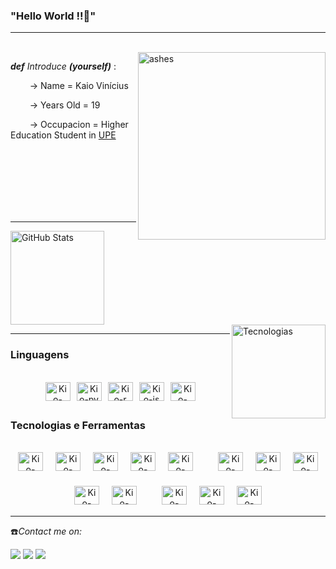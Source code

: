 ### "Hello World !!👺"

<hr>

<br>

<picture>
  <img align="right" width="300" heigth="250" src="https://github.com/ok-kioo/ok-kioo/assets/140987677/d4408016-184c-4f00-a4af-32c3735b56d1" alt="ashes">
</picture>

***def*** *Introduce* ***(yourself)*** :

⠀⠀⠀→ Name = Kaio Vinícius

⠀⠀⠀→ Years Old = 19

⠀⠀⠀→ Occupacion = Higher Education Student in [UPE](https://www.upe.br)

<br><br><br><br><br><br>

<hr>

<picture>
  <source
    srcset="https://github-readme-stats.vercel.app/api?username=ok-kioo&show_icons=true&theme=radical"
    media="(prefers-color-scheme: dark)"
  />
  <source
    srcset="https://github-readme-stats.vercel.app/api?username=ok-kioo&show_icons=true"
    media="(prefers-color-scheme: light), (prefers-color-scheme: no-preference)"
  />
  <img 
    alt="GitHub Stats" 
    src="https://github-readme-stats.vercel.app/api?username=ok-kioo&show_icons=true"
    height="150" 
  />
</picture>

<picture>
  <source
    srcset="https://github-readme-stats.vercel.app/api/top-langs/?username=ok-kioo&theme=radical&layout=compact&custom_title=Tecnologias&langs_count=9"
    media="(prefers-color-scheme: dark)"
  />
  <source
    srcset="https://github-readme-stats.vercel.app/api/top-langs/?username=ok-kioo&theme=radical&layout=compact&custom_title=Tecnologias&langs_count=9"
    media="(prefers-color-scheme: light), (prefers-color-scheme: no-preference)"
  />
  <img 
    alt="Tecnologias"
    align="right"
    height="150" 
    src="https://github-readme-stats.vercel.app/api/top-langs/?username=ok-kioo&theme=radical&layout=compact&custom_title=Tecnologias&langs_count=9"
  />
</picture>


<hr>

### Linguagens
<br>

<div style="display: flex; flex-wrap: wrap; justify-content: center; gap: 10px; text-align: center;">
  <img align="center" alt="Kio-java" height="30" width="40" src="https://cdn.jsdelivr.net/gh/devicons/devicon/icons/java/java-original.svg" />
  <img align="center" alt="Kio-py" height="30" width="40" src="https://cdn.jsdelivr.net/gh/devicons/devicon/icons/python/python-original.svg" />
  <img align="center" alt="Kio-r" height="30" width="40" src="https://cdn.jsdelivr.net/gh/devicons/devicon/icons/r/r-original.svg" />
  <img align="center" alt="Kio-js" height="30" width="40" src="https://cdn.jsdelivr.net/gh/devicons/devicon/icons/javascript/javascript-original.svg" />
  <img align="center" alt="Kio-c++" height="30" width="40" src="https://cdn.jsdelivr.net/gh/devicons/devicon/icons/cplusplus/cplusplus-original.svg" />
</div>

##

### Tecnologias e Ferramentas
<br>

<div style="display: flex; flex-wrap: wrap; justify-content: center; gap: 20px; text-align: center;">
  <img align="center" alt="Kio-spring" height="30" width="40" src="https://cdn.jsdelivr.net/gh/devicons/devicon/icons/spring/spring-original.svg" />
  <img align="center" alt="Kio-icon" height="30" width="40" src="https://img.icons8.com/?size=100&id=38561&format=png&color=000000" />
  <img align="center" alt="Kio-docker" height="30" width="40" src="https://cdn.jsdelivr.net/gh/devicons/devicon/icons/docker/docker-original.svg" />
  <img align="center" alt="Kio-icon" height="30" width="40" src="https://img.icons8.com/?size=100&id=lWL5zqQfa1pO&format=png&color=000000" />
  <img align="center" alt="Kio-icon" height="30" width="40" src="https://img.icons8.com/?size=100&id=33039&format=png&color=000000" />
  <br><br>

  <img align="center" alt="Kio-figma" height="30" width="40" src="https://cdn.jsdelivr.net/gh/devicons/devicon/icons/figma/figma-original.svg" />
  <img align="center" alt="Kio-icon" height="30" width="40" src="https://img.icons8.com/?size=100&id=3sGOUDo9nJ4k&format=png&color=000000" />
  <img align="center" alt="Kio-plotly" height="30" width="40" src="https://cdn.jsdelivr.net/gh/devicons/devicon/icons/plotly/plotly-original.svg" />
  <img align="center" alt="Kio-css" height="30" width="40" src="https://cdn.jsdelivr.net/gh/devicons/devicon/icons/css3/css3-original.svg" />
  <img align="center" alt="Kio-html" height="30" width="40" src="https://cdn.jsdelivr.net/gh/devicons/devicon/icons/html5/html5-original.svg" />
  <br><br>

  <img align="center" alt="Kio-icon" height="30" width="40" src="https://img.icons8.com/?size=100&id=9OGIyU8hrxW5&format=png&color=000000" />
  <img align="center" alt="Kio-icon" height="30" width="40" src="https://img.icons8.com/?size=100&id=61466&format=png&color=000000" />
  <img align="center" alt="Kio-icon" height="30" width="40" src="https://img.icons8.com/?size=100&id=lOqoeP2Zy02f&format=png&color=000000" />
</div>

<hr>

☎️*Contact me on:*
<div>
  <a href="printf.kaiovini@gmail.com" target="_blank"><img src="https://img.shields.io/badge/Gmail-D14836?style=for-the-badge&logo=gmail&logoColor=white" target="_blank"><a/> <a href="https://www.linkedin.com/in/kaio-vinícus-de-lima-viana-20a791297/" target="_blank"><img src="https://img.shields.io/badge/LinkedIn-0077B5?style=for-the-badge&logo=linkedin&logoColor=white" target="_blank"><a/> <a href="https://github.com/ok-kioo" target="_blank"><img src="https://img.shields.io/badge/GitHub-100000?style=for-the-badge&logo=github&logoColor=white" target="_blank"><a/>     
</div>
